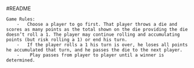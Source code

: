 #README


    Game Rules:
        -   Choose a player to go first. That player throws a die and scores as many points as the total shown on the die providing the die doesn’t roll a 1. The player may continue rolling and accumulating points (but risk rolling a 1) or end his turn.
        -   If the player rolls a 1 his turn is over, he loses all points he accumulated that turn, and he passes the die to the next player.
        -    Play passes from player to player until a winner is determined.
